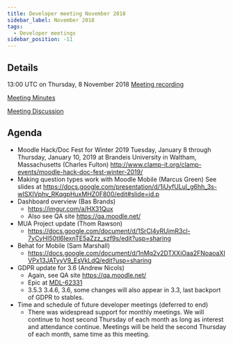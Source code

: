 ```yaml
---
title: Developer meeting November 2018
sidebar_label: November 2018
tags:
  - Developer meetings
sidebar_position: -11
---
```


## Details

13:00 UTC on Thursday, 8 November 2018
[Meeting recording](https://moodle.zoom.us/recording/share/Mr-bvxWlUMUYLP0oURE2jsld986Zgzw6wcRvOxL0qo-wIumekTziMw)

[Meeting Minutes](https://devpad.moodle.org/p/MoodleDevCommunity-11-18)

[Meeting Discussion](https://moodle.org/mod/forum/discuss.php?d=378121)

## Agenda

- Moodle Hack/Doc Fest for Winter 2019 Tuesday, January 8 through Thursday, January 10, 2019 at Brandeis University in Waltham, Massachusetts (Charles Fulton)
http://www.clamp-it.org/clamp-events/moodle-hack-doc-fest-winter-2019/
- Making question types work with Moodle Mobile (Marcus Green)
See slides at https://docs.google.com/presentation/d/1jUyfULul_g6hh_3s-wISXIVphv_RKqgpHuxMHZ0F800/edit#slide=id.p
- Dashboard overview (Bas Brands)
  - https://imgur.com/a/HX31Qux
  - Also see QA site https://qa.moodle.net/
- MUA Project update (Thom Rawson)
  - https://docs.google.com/document/d/1SrCl4yRUimR3cl-7yCyHI50tl6IexnTE5aZzz_szf9s/edit?usp=sharing
- Behat for Mobile (Sam Marshall)
  - https://docs.google.com/document/d/1nMq2v2DTXXiOaa2FNoaoaXIVPx13JATyyV9_EsVkLdQ/edit?usp=sharing
- GDPR update for 3.6 (Andrew Nicols)
  - Again, see QA site https://qa.moodle.net/
  - Epic at [MDL-62331](https://moodle.atlassian.net/browse/MDL-62331)
  - 3.5.3 3.4.6, 3.6, some changes will also appear in 3.3, last backport of GDPR to stables.
- Time and schedule of future developer meetings (deferred to end)
  - There was widespread support for monthly meetings. We will continue to host second Thursday of each month as long as interest and attendance continue. Meetings will be held the second Thursday of each month, same time as this meeting.
